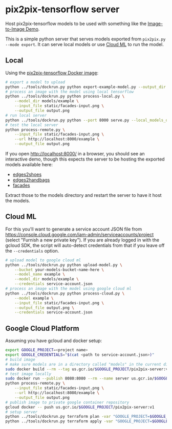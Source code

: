 # pix2pix-tensorflow server

Host pix2pix-tensorflow models to be used with something like the [Image-to-Image Demo](https://affinelayer.com/pixsrv/).

This is a simple python server that serves models exported from `pix2pix.py --mode export`.  It can serve local models or use [Cloud ML](https://cloud.google.com/ml/) to run the model.

## Local

Using the [pix2pix-tensorflow Docker image](https://hub.docker.com/r/affinelayer/pix2pix-tensorflow/):

```sh
# export a model to upload
python ../tools/dockrun.py python export-example-model.py --output_dir models/example
# process an image with the model using local tensorflow
python ../tools/dockrun.py python process-local.py \
    --model_dir models/example \
    --input_file static/facades-input.png \
    --output_file output.png
# run local server
python ../tools/dockrun.py python --port 8000 serve.py --local_models_dir models
# test the local server
python process-remote.py \
    --input_file static/facades-input.png \
    --url http://localhost:8000/example \
    --output_file output.png
```

If you open [http://localhost:8000/](http://localhost:8000/) in a browser, you should see an interactive demo, though this expects the server to be hosting the exported models available here:

- [edges2shoes](https://mega.nz/#!HtYwAZTY!5tBLYt_6HFj9u2Kxgp4-I36O4EV9r3bDP44ztX3qesI)
- [edges2handbags](https://mega.nz/#!Clg3EaLA!YW2jfRHvwpJn5Elww_wM-f3eRzKiGHLw-F4A3eQCceI)
- [facades](https://mega.nz/#!f1ZjmZoa!mCSxFRxt1WLBpNFsv5raoroEigxomDVpdi40aOG1KMc)

Extract those to the models directory and restart the server to have it host the models.

## Cloud ML

For this you'll want to generate a service account JSON file from https://console.cloud.google.com/iam-admin/serviceaccounts/project (select "Furnish a new private key").  If you are already logged in with the gcloud SDK, the script will auto-detect credentials from that if you leave off the `--credentials` option.

```sh
# upload model to google cloud ml
python ../tools/dockrun.py python upload-model.py \
    --bucket your-models-bucket-name-here \
    --model_name example \
    --model_dir models/example \
    --credentials service-account.json
# process an image with the model using google cloud ml
python ../tools/dockrun.py python process-cloud.py \
    --model example \
    --input_file static/facades-input.png \
    --output_file output.png \
    --credentials service-account.json
```

## Google Cloud Platform

Assuming you have gcloud and docker setup:

```sh
export GOOGLE_PROJECT=<project name>
export GOOGLE_CREDENTIALS="$(cat <path to service-account.json>)"
# build image
# make sure models are in a directory called "models" in the current directory
sudo docker build --rm --tag us.gcr.io/$GOOGLE_PROJECT/pix2pix-server:v1 .
# test image locally
sudo docker run --publish 8080:8080 --rm --name server us.gcr.io/$GOOGLE_PROJECT/pix2pix-server:v1
python process-remote.py \
    --input_file static/facades-input.png \
    --url http://localhost:8080/example \
    --output_file output.png
# publish image to private google container repository
gcloud docker -- push us.gcr.io/$GOOGLE_PROJECT/pix2pix-server:v1
# setup server
python ../tools/dockrun.py terraform plan -var "GOOGLE_PROJECT=$GOOGLE_PROJECT"
python ../tools/dockrun.py terraform apply -var "GOOGLE_PROJECT=$GOOGLE_PROJECT"
```
